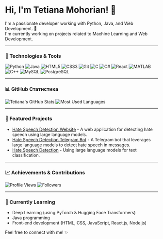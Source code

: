 # Hi, I'm Tetiana Mohorian! 👋  
I'm a passionate developer working with Python, Java, and Web Development. 🚀  
I'm currently working on projects related to Machine Learning and Web Development.  

---

### 🔧 Technologies & Tools  
![Python](https://img.shields.io/badge/-Python-333333?style=flat&logo=python)  ![Java](https://img.shields.io/badge/-Java-333333?style=flat&logo=java)  ![HTML5](https://img.shields.io/badge/-HTML5-333333?style=flat&logo=html5)  ![CSS3](https://img.shields.io/badge/-CSS3-333333?style=flat&logo=css3)  ![Git](https://img.shields.io/badge/-Git-333333?style=flat&logo=git)  ![C](https://img.shields.io/badge/-C-333333?style=flat&logo=c)  ![C#](https://img.shields.io/badge/-C%23-333333?style=flat&logo=csharp) ![React](https://img.shields.io/badge/-React-333333?style=flat&logo=react) ![MATLAB](https://img.shields.io/badge/-MATLAB-333333?style=flat&logo=mathworks) ![C++](https://img.shields.io/badge/-C++-333333?style=flat&logo=c%2B%2B) ![MySQL](https://img.shields.io/badge/-MySQL-333333?style=flat&logo=mysql) ![PostgreSQL](https://img.shields.io/badge/-PostgreSQL-333333?style=flat&logo=postgresql)

---

### 📊 GitHub Статистика
![Tetiana's GitHub Stats](https://github-readme-stats.vercel.app/api?username=TetianaMohorian&show_icons=true&theme=radical)
![Most Used Languages](https://github-readme-stats.vercel.app/api/top-langs/?username=TetianaMohorian&layout=compact&theme=radical)


---

### 📂 Featured Projects  
- [Hate Speech Detection Website](https://github.com/tetianamohorian/HateSpeechDetectionSite) - A web application for detecting hate speech using large language models.  
- [Hate Speech Detection Telegram Bot](https://github.com/tetianamohorian/HateSpeechDetectionTelegramBot/tree/main) - A Telegram bot that leverages large language models to detect hate speech in messages.
- [Hate Speech Detection](https://github.com/tetianamohorian/HateSpeechDetection/tree/main) - Using large language models for text classification. 



---

### 📈 Achievements & Contributions  
![Profile Views](https://komarev.com/ghpvc/?username=tetianamohorian&color=blue)  ![Followers](https://img.shields.io/github/followers/tetianamohorian?style=social)  

---

### 🌱 Currently Learning  
- Deep Learning (using PyTorch & Hugging Face Transformers)  
- Java programming  
- Front-end development (HTML, CSS, JavaScript, React.js, Node.js)  

Feel free to connect with me! ✨

